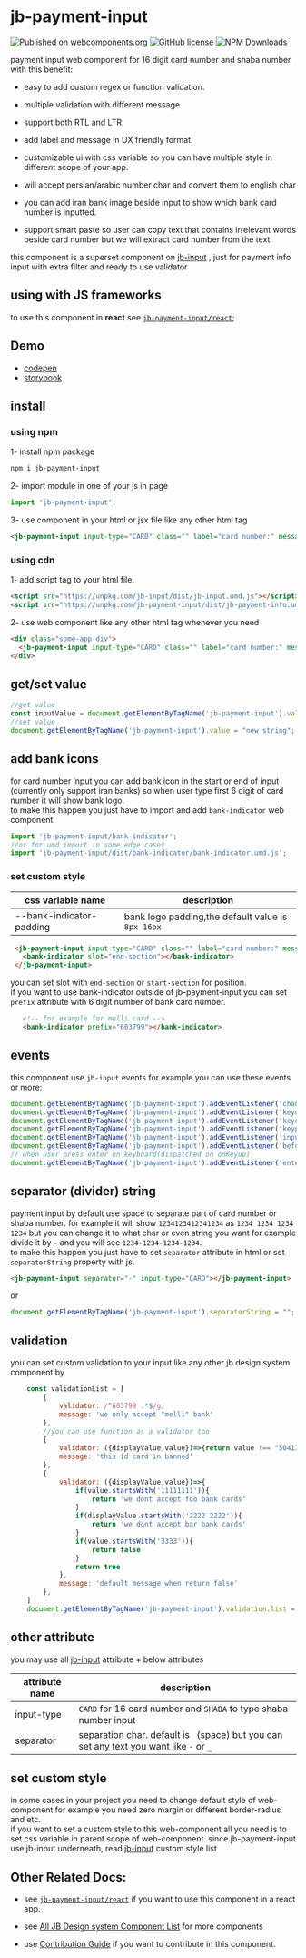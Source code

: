 # jb-payment-input

[![Published on webcomponents.org](https://img.shields.io/badge/webcomponents.org-published-blue.svg)](https://www.webcomponents.org/element/jb-payment-input)
[![GitHub license](https://img.shields.io/badge/license-MIT-brightgreen.svg)](https://raw.githubusercontent.com/javadbat/jb-payment-input/main/LICENSE)
[![NPM Downloads](https://img.shields.io/npm/dw/jb-payment-input)](https://www.npmjs.com/package/jb-payment-input)

payment input web component for 16 digit card number and shaba number with this benefit:

- easy to add custom regex or function validation.

- multiple validation with different message.

- support both RTL and LTR.

- add label and message in UX friendly format.

- customizable ui with css variable so you can have multiple style in different scope of your app.

- will accept persian/arabic number char and convert them to english char

- you can add iran bank image beside input to show which bank card number is inputted.

- support smart paste so user can copy text that contains irrelevant words beside card number but we will extract card number from the text.  

this component is a superset component on [jb-input](https://github.com/javadbat/jb-input) , just for payment info input with extra filter and ready to use validator


## using with JS frameworks

to use this component in **react** see [`jb-payment-input/react`](https://github.com/javadbat/jb-payment-input/tree/main/react);

## Demo   

- [codepen](https://codepen.io/javadbat/pen/rNvWdve)
- [storybook](https://javadbat.github.io/design-system/?path=/story/components-form-elements-inputs-jbpaymentinput)


## install

### using npm

1- install npm package

```sh
npm i jb-payment-input
```

2- import module in one of your js in page

```js
import 'jb-payment-input';

```

3- use component in your html or jsx file like any other html tag

```html
<jb-payment-input input-type="CARD" class="" label="card number:" message="subtitle of input box"></jb-payment-input>
```
### using cdn

1- add script tag to your html file.

```HTML
<script src="https://unpkg.com/jb-input/dist/jb-input.umd.js"></script>
<script src="https://unpkg.com/jb-payment-input/dist/jb-payment-info.umd.js"></script>
```
2- use web component like any other html tag whenever you need

```html
<div class="some-app-div">
  <jb-payment-input input-type="CARD" class="" label="card number:" message="subtitle of input box"></jb-payment-input>
</div>
```

## get/set value

```js
//get value
const inputValue = document.getElementByTagName('jb-payment-input').value;
//set value
document.getElementByTagName('jb-payment-input').value = "new string";
```
## add bank icons
for card number input you can add bank icon in the start or end of input (currently only support iran banks) so when user type first 6 digit of card number it will show bank logo.    
to make this happen you just have to import and add `bank-indicator` web component
```js
import 'jb-payment-input/bank-indicator';
//or for umd import in some edge cases
import 'jb-payment-input/dist/bank-indicator/bank-indicator.umd.js';
```
### set custom style

| css variable name          | description                                      |
| -----------------          | -----------                                      |
| --bank-indicator-padding   | bank logo padding,the default value is `8px 16px`|

```html
 <jb-payment-input input-type="CARD" class="" label="card number:" message="with bank indicator">
   <bank-indicator slot="end-section"></bank-indicator>
 </jb-payment-input>
```
you can set slot with `end-section` or `start-section` for position.    
if you want to use bank-indicator outside of jb-payment-input you can set `prefix` attribute with 6 digit number of bank card number.
```html
   <!-- for example for melli card -->
   <bank-indicator prefix="603799"></bank-indicator>
```

## events

this component use `jb-input` events for example you can use these events or more:

```js
document.getElementByTagName('jb-payment-input').addEventListener('change',(event)=>{console.log(event.target.value)});
document.getElementByTagName('jb-payment-input').addEventListener('keyup',(event)=>{console.log(event.target.value)});
document.getElementByTagName('jb-payment-input').addEventListener('keydown',(event)=>{console.log(event.target.value)});
document.getElementByTagName('jb-payment-input').addEventListener('keypress',(event)=>{console.log(event.target.value)});
document.getElementByTagName('jb-payment-input').addEventListener('input',(event)=>{console.log(event.target.value)});
document.getElementByTagName('jb-payment-input').addEventListener('beforeinput',(event)=>{console.log(event.target.value)});
// when user press enter on keyboard(dispatched on onKeyup)
document.getElementByTagName('jb-payment-input').addEventListener('enter',(event)=>{console.log(event.target.value)});
```

## separator (divider) string

payment input by default use space to separate part of card number or shaba number. for example it will show `1234123412341234` as `1234 1234 1234 1234` but you can change it to what char or even string you want for example divide it by `-` and you will see `1234-1234-1234-1234`.    
to make this happen you just have to set `separator` attribute in html or set `separatorString` property with js.
```html
<jb-payment-input separator="-" input-type="CARD"></jb-payment-input>
```
or
```js
document.getElementByTagName('jb-payment-input').separatorString = "";
```

## validation

you can set custom validation to your input like any other jb design system component by 

```js
    const validationList = [
        {
            validator: /^603799 .*$/g,
            message: 'we only accept "melli" bank'
        },
        //you can use function as a validator too
        {
            validator: ({displayValue,value})=>{return value !== "50413731111111"},
            message: 'this id card in banned'
        },
        {
            validator: ({displayValue,value})=>{
                if(value.startsWith('11111111')){
                    return 'we dont accept foo bank cards'
                }
                if(displayValue.startsWith('2222 2222')){
                    return 'we dont accept bar bank cards'
                }
                if(value.startsWith('3333')){
                    return false
                }
                return true
            },
            message: 'default message when return false'
        },
    ]
    document.getElementByTagName('jb-payment-input').validation.list = validationList;
```
## other attribute
you may use all [jb-input](https://github.com/javadbat/jb-input) attribute + below attributes

| attribute name  | description                                                                                    |
| -------------   | -------------                                                                                  |
| input-type      | `CARD` for 16 card number and `SHABA` to type shaba number input                               |
| separator       | separation char. default is ` `(space) but you can set any text you want like `-` or `_`       |

## set custom style

in some cases in your project you need to change default style of web-component for example you need zero margin or different border-radius and etc.    
if you want to set a custom style to this web-component all you need is to set css variable in parent scope of web-component.
since jb-payment-input use jb-input underneath, read [jb-input](https://github.com/javadbat/jb-input) custom style list


## Other Related Docs:

- see [`jb-payment-input/react`](https://github.com/javadbat/jb-payment-input/tree/main/react) if you want to use this component in a react app.

- see [All JB Design system Component List](https://javadbat.github.io/design-system/) for more components

- use [Contribution Guide](https://github.com/javadbat/design-system/blob/main/docs/contribution-guide.md) if you want to contribute in this component.